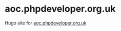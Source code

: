 # aoc.phpdeveloper.org.uk

Hugo site for [aoc.phpdeveloper.org.uk](https://aoc.phpdeveloper.org.uk)
